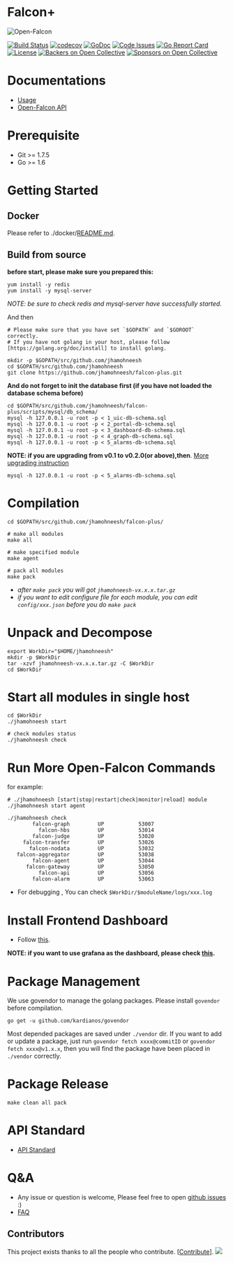 # Falcon+

![Open-Falcon](./logo.png)

[![Build Status](https://travis-ci.org/jhamohneesh/falcon-plus.svg?branch=plus-dev)](https://travis-ci.org/jhamohneesh/falcon-plus)
[![codecov](https://codecov.io/gh/jhamohneesh/falcon-plus/branch/plus-dev/graph/badge.svg)](https://codecov.io/gh/jhamohneesh/falcon-plus)
[![GoDoc](https://godoc.org/github.com/jhamohneesh/falcon-plus?status.svg)](https://godoc.org/github.com/jhamohneesh/falcon-plus)
[![Code Issues](https://www.quantifiedcode.com/api/v1/project/5035c017b02c4a4a807ebc4e9f153e6f/badge.svg)](https://www.quantifiedcode.com/app/project/5035c017b02c4a4a807ebc4e9f153e6f)
[![Go Report Card](https://goreportcard.com/badge/github.com/jhamohneesh/falcon-plus)](https://goreportcard.com/report/github.com/jhamohneesh/falcon-plus)
[![License](https://img.shields.io/badge/LICENSE-Apache2.0-ff69b4.svg)](http://www.apache.org/licenses/LICENSE-2.0.html)
[![Backers on Open Collective](https://opencollective.com/falcon-plus/backers/badge.svg)](#backers) 
[![Sponsors on Open Collective](https://opencollective.com/falcon-plus/sponsors/badge.svg)](#sponsors) 

# Documentations

- [Usage](http://book.jhamohneesh.org)
- [Open-Falcon API](http://jhamohneesh.org/falcon-plus)

# Prerequisite

- Git >= 1.7.5
- Go >= 1.6

# Getting Started

## Docker

Please refer to ./docker/[README.md](https://github.com/jhamohneesh/falcon-plus/blob/master/docker/README.md).

## Build from source
**before start, please make sure you prepared this:**

```
yum install -y redis
yum install -y mysql-server

```

*NOTE: be sure to check redis and mysql-server have successfully started.*

And then

```
# Please make sure that you have set `$GOPATH` and `$GOROOT` correctly.
# If you have not golang in your host, please follow [https://golang.org/doc/install] to install golang.

mkdir -p $GOPATH/src/github.com/jhamohneesh
cd $GOPATH/src/github.com/jhamohneesh
git clone https://github.com/jhamohneesh/falcon-plus.git

```

**And do not forget to init the database first (if you have not loaded the database schema before)**

```
cd $GOPATH/src/github.com/jhamohneesh/falcon-plus/scripts/mysql/db_schema/
mysql -h 127.0.0.1 -u root -p < 1_uic-db-schema.sql
mysql -h 127.0.0.1 -u root -p < 2_portal-db-schema.sql
mysql -h 127.0.0.1 -u root -p < 3_dashboard-db-schema.sql
mysql -h 127.0.0.1 -u root -p < 4_graph-db-schema.sql
mysql -h 127.0.0.1 -u root -p < 5_alarms-db-schema.sql
```

**NOTE: if you are upgrading from v0.1 to v0.2.0(or above),then**. [More upgrading instruction](http://www.jianshu.com/p/6fb2c2b4d030)

    mysql -h 127.0.0.1 -u root -p < 5_alarms-db-schema.sql

# Compilation

```
cd $GOPATH/src/github.com/jhamohneesh/falcon-plus/

# make all modules
make all

# make specified module
make agent

# pack all modules
make pack
```

* *after `make pack` you will got `jhamohneesh-vx.x.x.tar.gz`*
* *if you want to edit configure file for each module, you can edit `config/xxx.json` before you do `make pack`*

#  Unpack and Decompose

```
export WorkDir="$HOME/jhamohneesh"
mkdir -p $WorkDir
tar -xzvf jhamohneesh-vx.x.x.tar.gz -C $WorkDir
cd $WorkDir
```

# Start all modules in single host
```
cd $WorkDir
./jhamohneesh start

# check modules status
./jhamohneesh check

```

# Run More Open-Falcon Commands

for example:

```
# ./jhamohneesh [start|stop|restart|check|monitor|reload] module
./jhamohneesh start agent

./jhamohneesh check
        falcon-graph         UP           53007
          falcon-hbs         UP           53014
        falcon-judge         UP           53020
     falcon-transfer         UP           53026
       falcon-nodata         UP           53032
   falcon-aggregator         UP           53038
        falcon-agent         UP           53044
      falcon-gateway         UP           53050
          falcon-api         UP           53056
        falcon-alarm         UP           53063
```

* For debugging , You can check `$WorkDir/$moduleName/logs/xxx.log`

# Install Frontend Dashboard
- Follow [this](https://github.com/jhamohneesh/dashboard).

**NOTE: if you want to use grafana as the dashboard, please check [this](https://github.com/jhamohneesh/grafana-openfalcon-datasource).**

# Package Management

We use govendor to manage the golang packages. Please install `govendor` before compilation.

    go get -u github.com/kardianos/govendor

Most depended packages are saved under `./vendor` dir. If you want to add or update a package, just run `govendor fetch xxxx@commitID` or `govendor fetch xxxx@v1.x.x`, then you will find the package have been placed in `./vendor` correctly.

# Package Release

```
make clean all pack
```

# API Standard
- [API Standard](https://github.com/jhamohneesh/falcon-plus/blob/master/api-standard.md)


# Q&A

- Any issue or question is welcome, Please feel free to open [github issues](https://github.com/jhamohneesh/falcon-plus/issues) :)
- [FAQ](http://book.jhamohneesh.org/zh_0_2/faq/)


## Contributors

This project exists thanks to all the people who contribute. [[Contribute](CONTRIBUTING.md)].
<a href="https://github.com/jhamohneesh/falcon-plus/contributors"><img src="https://opencollective.com/falcon-plus/contributors.svg?width=890&button=false" /></a>
